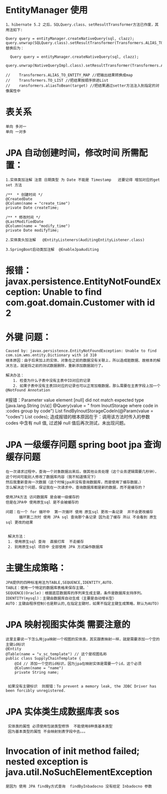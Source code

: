 #  EntityManager 使用 
    1、hibernate 5.2 之后，SQLQuery.class、setResultTransformer方法已作废，其用法如下:
    
    Query query = entityManager.createNativeQuery(sql, clazz);
    query.unwrap(SQLQuery.class).setResultTransformer(Transformers.ALIAS_TO_ENTITY_MAP);
    替换后为：
    
      Query query = entityManager.createNativeQuery(sql, clazz);
      query.unwrap(NativeQueryImpl.class).setResultTransformer(Transformers.ALIAS_TO_ENTITY_MAP);

    //    Transformers.ALIAS_TO_ENTITY_MAP //把输出结果转换成map
    //    Transformers.TO_LIST //把结果按顺序排进List
    //    ransformers.aliasToBean(target) //把结果通过setter方法注入到指定的对像属性中

# 表关系  
    单向 多对一 
    单向 一对多
    
# JPA 自动创建时间，修改时间 所需配置：
    1.实体类加注解 注意 日期类型 为 Date 不能是 Timestamp   还要记得 增加对应的get set 方法
    
    /**  * 创建时间 */
    @CreatedDate
    @Column(name = "create_time")
    private Date createTime;
    
    /** * 修改时间 */
    @LastModifiedDate
    @Column(name = "modify_time")
    private Date modifyTime;
     
    2.实体类头加注解   @EntityListeners(AuditingEntityListener.class)
    
    3.SpringBoot启动类加注解  @EnableJpaAuditing
    
# 报错： javax.persistence.EntityNotFoundException: Unable to find com.goat.domain.Customer with id 2



# 外键 问题：
    Caused by: javax.persistence.EntityNotFoundException: Unable to find com.sim.wms.entity.Dictionary with id 310
    根本原因：由于后来加上的实体、对象在之前的数据没有关联上，所以造成脏数据、故根本的解决方法，就是将之前的测试数据删除，重新添加数据就行了。
    
    解决办法：
    　　1. 检查为什么子表中没有主表中ID对应的记录
    　　2. 如果子表中没有主表ID对应的记录也可以正常加载数据，那么需要在主表字段上加一个@NotFound Annotation



#报错：Parameter value element [null] did not match expected type [java.lang.String (n/a)]
        @Query(value = " from InoutStorage where code in :codes group by code")
        List<InoutStorage> findByInoutStorageCodeIn(@Param(value = "codes") List<String> codes);
        造成报错的根本原因在于：调用该方法时传入的参数 codes 中含有 null 值, 过滤掉 null 值后再次测试，未出现问题。
        
# JPA   一级缓存问题  spring boot jpa 查询缓存问题
    在一次请求过程中，查询一个对象数据出来后，做其他业务处理（这个业务逻辑需要几秒钟），这个时间可能别人修改了数据库内容（我不知道情况下）
    然后我重新查询一次数据（这个时候jpa并没有查询数据库，而是使用了缓存数据，）
    怎么解决这个问题，保证我在一次请求中，查询数据库都是新的数据，而不是缓存的？
    
    使用JPA方法 访问数据库 是会被一级缓存的
    但是在JPA中 使用原生sql 是不会被缓存的
    
    问题：在一个 for 循环中  第一次循环 使用 原生sql 更改一条记录  并不会更改缓存 
          循环第二次时 使用 JPA sql 查询那个条记录 因为走了缓存 所以 不会看到 原生sql 更改的结果
          
          
     解决方法： 
     1. 使用原生sql 查询  直接打库  不走缓存
     2. 别用原生sql 项目中 全部使用 JPA 方式操作数据库 
     
     
# 主键生成策略：
    JPA提供的四种标准用法为TABLE,SEQUENCE,IDENTITY,AUTO.
    TABLE：使用一个特定的数据库表格来保存主键。`
    SEQUENCE(Oracle)：根据底层数据库的序列来生成主键，条件是数据库支持序列。  
    IDENTITY(mysql)：主键由数据库自动生成（主要是自动增长型）  
    AUTO：主键由程序控制(也是默认的,在指定主键时，如果不指定主键生成策略，默认为AUTO)
            
# JPA 映射视图实体类 需要注意的 
    这里主要说一下怎么用jpa映射一个视图的实体类，其实跟表映射一样，就是需要添加一个空的主键id标识
    @Entity
    @Table(name = "v_sc_template") // 这个是视图名称
    public class SupplyChainTemplate {
        @Id // 添加一个空的id标识，因为jpa在映射实体是需要一个id，这个必须
        @Column(name = "name")
        private String name;	   
        
        
     如果没有主键标识  则报错：To prevent a memory leak, the JDBC Driver has been forcibly unregistered.   
        
# JPA 实体类生成数据库表  sos 
     实体类的属性 必须使用包装类型修饰  不能使用8种类基本类型  
     因为基本类型的属性 不会映射到表字段中去。。。
     
# Invocation of init method failed; nested exception is java.util.NoSuchElementException
    是因为 使用 JPA findBy方式查询  findByInbadocno 没有给定 Inbadocno 参数  
     